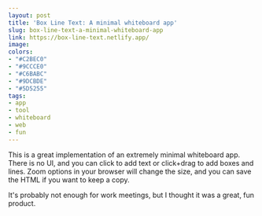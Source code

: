 ```yaml
---
layout: post
title: 'Box Line Text: A minimal whiteboard app'
slug: box-line-text-a-minimal-whiteboard-app
link: https://box-line-text.netlify.app/
image: 
colors:
- "#C2BEC0"
- "#9CCCE0"
- "#C6BABC"
- "#9DCBDE"
- "#5D5255"
tags:
- app
- tool
- whiteboard
- web
- fun
---
```


This is a great implementation of an extremely minimal whiteboard app. There is no UI, and you can click to add text or click+drag to add boxes and lines. Zoom options in your browser will change the size, and you can save the HTML if you want to keep a copy.

It's probably not enough for work meetings, but I thought it was a great, fun product.
